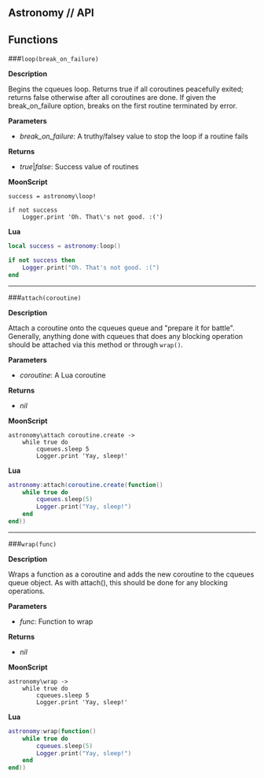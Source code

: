 ## Astronomy // API

## Functions

###`loop(break_on_failure)`

**Description**

Begins the cqueues loop.
Returns true if all coroutines peacefully exited;
returns false otherwise after all coroutines are done.
If given the break_on_failure option, breaks on the
first routine terminated by error.

**Parameters**

 * *break_on_failure*: A truthy/falsey value to stop the loop if a routine fails

**Returns**

 * _true_|_false_: Success value of routines

**MoonScript**

```moonscript
success = astronomy\loop!

if not success
	Logger.print 'Oh. That\'s not good. :(')
```

**Lua**

```lua
local success = astronomy:loop()

if not success then
	Logger.print("Oh. That's not good. :(")
end
```

---

###`attach(coroutine)`

**Description**

Attach a coroutine onto the cqueues queue and "prepare it for battle".
Generally, anything done with cqueues that does any blocking operation
should be attached via this method or through `wrap()`.

**Parameters**

 * *coroutine*: A Lua coroutine

**Returns**

 * *nil*

**MoonScript**

```moonscript
astronomy\attach coroutine.create ->
	while true do
		cqueues.sleep 5
		Logger.print 'Yay, sleep!'
```

**Lua**

```lua
astronomy:attach(coroutine.create(function()
	while true do
		cqueues.sleep(5)
		Logger.print("Yay, sleep!")
	end
end))
```

---

###`wrap(func)`

**Description**

Wraps a function as a coroutine and adds the new coroutine
to the cqueues queue object. As with attach(), this should
be done for any blocking operations.

**Parameters**

 * *func*: Function to wrap

**Returns**

 * *nil*

**MoonScript**

```moonscript
astronomy\wrap ->
	while true do
		cqueues.sleep 5
		Logger.print 'Yay, sleep!'
```

**Lua**

```lua
astronomy:wrap(function()
	while true do
		cqueues.sleep(5)
		Logger.print("Yay, sleep!")
	end
end))
```
